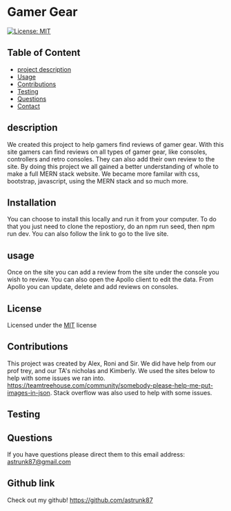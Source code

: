 

# Gamer Gear
[![License: MIT](https://img.shields.io/badge/License-MIT-yellow.svg)](https://opensource.org/licenses/MIT)

## Table of Content 
* [project description](#Description)
* [Usage](#Usage)
* [Contributions](#Contributions)
* [Testing](#Testing)
* [Questions](#Questions)
* [Contact](#Contact)


## description
 We created this project to help gamers find reviews of gamer gear.
 With this site gamers can find reviews on all types of gamer gear, like consoles, controllers and retro consoles. They can also add their own review to the site.
 By doing this project we all gained a better understanding of whole to make a full MERN stack website. We became more familar with css, bootstrap, javascript, using the MERN stack and so much more.

## Installation
  You can choose to install this locally and run it from your computer. To do that you just need to clone the repostiory, do an npm run seed, then npm run dev. You can also follow the link to go to the live site.

## usage
  Once on the site you can add a review from the site under the console you wish to review. You can also open the Apollo client to edit the data. From Apollo you can update, delete and add reviews on consoles.

## License
  Licensed under the [MIT](https://choosealicense.com/licenses/mit/) license 

## Contributions 
  This project was created by Alex, Roni and Sir. We did have help from our prof trey, and our TA's nicholas and Kimberly.
  We used the sites below to help with some issues we ran into. https://teamtreehouse.com/community/somebody-please-help-me-put-images-in-json. Stack overflow was also used to help with some issues.

## Testing 
  

## Questions
  If you have questions please direct them to this email address:
  astrunk87@gmail.com
  
## Github link
  Check out my github!
   https://github.com/astrunk87    
  

